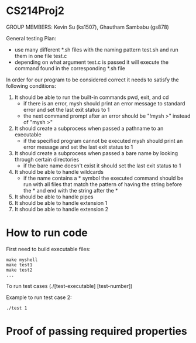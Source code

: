 # CS214Proj2

GROUP MEMBERS: Kevin Su (ks1507), Ghautham Sambabu (gs878)


General testing Plan:

- use many different *.sh files with the naming pattern test<x>.sh and run them in one file test.c
- depending on what argument test.c is passed it will execute the command found in the corresponding *.sh file

In order for our program to be considered correct it needs to satisfy the following conditions:

1. It should be able to run the built-in commands pwd, exit, and cd 
    - if there is an error, mysh should print an error message to standard error and set the last exit status to 1
    - the next command prompt after an error should be "!mysh >" instead of "mysh >"
2. It should create a subprocess when passed a pathname to an executable
    - if the specified program cannot be executed mysh should print an error message and set the last exit status to 1
3. It should create a subprocess when passed a bare name by looking through certain directories
    - if the bare name doesn't exist it should set the last exit status to 1
4. It should be able to handle wildcards
    - if the name contains a * symbol the executed command should be run with all files that match the pattern of having the string before the * and end with the string after the *
5. It should be able to handle pipes
6. It should be able to handle extension 1
7. It should be able to handle extension 2

# How to run code

First need to build executable files:

```
make myshell
make test1
make test2
...
```

To run test cases (./[test-executable] [test-number])
    
Example to run test case 2:

```
./test 1
```

# Proof of passing required properties
